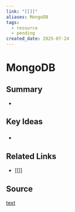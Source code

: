 ```yaml
---
link: "[[]]"
aliases: MongoDB
tags:
  - resource
  - pending
created_date: 2025-07-24
---
```

# MongoDB
## Summary
- 
## Key Ideas
### 
- 
## Related Links
- [[]]
## Source
[text](url) 
